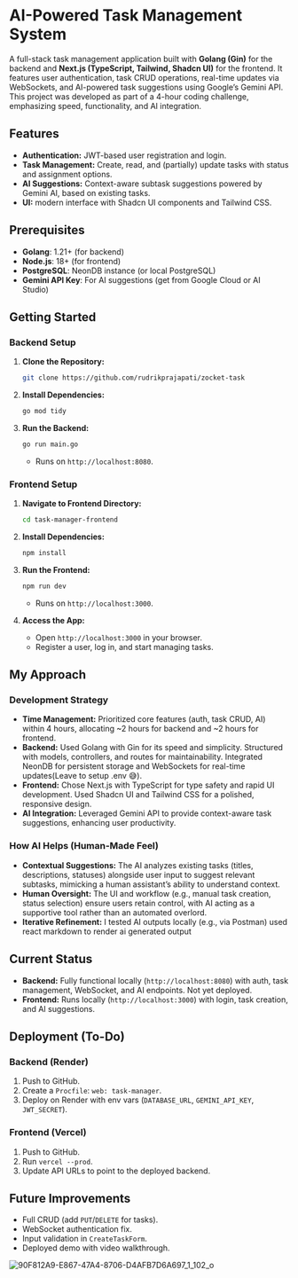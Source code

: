 # AI-Powered Task Management System

A full-stack task management application built with **Golang (Gin)** for the backend and **Next.js (TypeScript, Tailwind, Shadcn UI)** for the frontend. It features user authentication, task CRUD operations, real-time updates via WebSockets, and AI-powered task suggestions using Google’s Gemini API. This project was developed as part of a 4-hour coding challenge, emphasizing speed, functionality, and AI integration.

## Features
- **Authentication:** JWT-based user registration and login.
- **Task Management:** Create, read, and (partially) update tasks with status and assignment options.
- **AI Suggestions:** Context-aware subtask suggestions powered by Gemini AI, based on existing tasks.
- **UI:** modern interface with Shadcn UI components and Tailwind CSS.

## Prerequisites
- **Golang**: 1.21+ (for backend)
- **Node.js**: 18+ (for frontend)
- **PostgreSQL**: NeonDB instance (or local PostgreSQL)
- **Gemini API Key**: For AI suggestions (get from Google Cloud or AI Studio)

## Getting Started

### Backend Setup
1. **Clone the Repository:**
   ```bash
   git clone https://github.com/rudrikprajapati/zocket-task
   ```

2. **Install Dependencies:**
   ```bash
   go mod tidy
   ```

3. **Run the Backend:**
   ```bash
   go run main.go
   ```
   - Runs on `http://localhost:8080`.

### Frontend Setup
1. **Navigate to Frontend Directory:**
   ```bash
   cd task-manager-frontend
   ```

2. **Install Dependencies:**
   ```bash
   npm install
   ```

3. **Run the Frontend:**
   ```bash
   npm run dev
   ```
   - Runs on `http://localhost:3000`.

4. **Access the App:**
   - Open `http://localhost:3000` in your browser.
   - Register a user, log in, and start managing tasks.

## My Approach
### Development Strategy
- **Time Management:** Prioritized core features (auth, task CRUD, AI) within 4 hours, allocating ~2 hours for backend and ~2 hours for frontend.
- **Backend:** Used Golang with Gin for its speed and simplicity. Structured with models, controllers, and routes for maintainability. Integrated NeonDB for persistent storage and WebSockets for real-time updates(Leave to setup .env 😅).
- **Frontend:** Chose Next.js with TypeScript for type safety and rapid UI development. Used Shadcn UI and Tailwind CSS for a polished, responsive design.
- **AI Integration:** Leveraged Gemini API to provide context-aware task suggestions, enhancing user productivity.

### How AI Helps (Human-Made Feel)
- **Contextual Suggestions:** The AI analyzes existing tasks (titles, descriptions, statuses) alongside user input to suggest relevant subtasks, mimicking a human assistant’s ability to understand context.
- **Human Oversight:** The UI and workflow (e.g., manual task creation, status selection) ensure users retain control, with AI acting as a supportive tool rather than an automated overlord.
- **Iterative Refinement:** I tested AI outputs locally (e.g., via Postman) used react markdown to render ai generated output
## Current Status
- **Backend:** Fully functional locally (`http://localhost:8080`) with auth, task management, WebSocket, and AI endpoints. Not yet deployed.
- **Frontend:** Runs locally (`http://localhost:3000`) with login, task creation, and AI suggestions.

## Deployment (To-Do)
### Backend (Render)
1. Push to GitHub.
2. Create a `Procfile`: `web: task-manager`.
3. Deploy on Render with env vars (`DATABASE_URL`, `GEMINI_API_KEY`, `JWT_SECRET`).

### Frontend (Vercel)
1. Push to GitHub.
2. Run `vercel --prod`.
3. Update API URLs to point to the deployed backend.

## Future Improvements
- Full CRUD (add `PUT`/`DELETE` for tasks).
- WebSocket authentication fix.
- Input validation in `CreateTaskForm`.
- Deployed demo with video walkthrough.

![90F812A9-E867-47A4-8706-D4AFB7D6A697_1_102_o](https://github.com/user-attachments/assets/085dc6bd-bfeb-4ac3-983c-7169f7c922a7)

